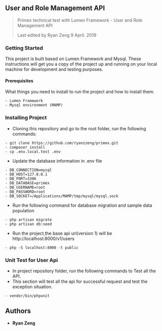 ## User and Role Management API
> Primex technical test with Lumen Framework - User and Role Management API
>
> Last edited by Ryan Zeng 9 April. 2019

### Getting Started
This project is built based on Lumen Framework and Mysql. These instructions will get you a copy of the project up and running on your local machine for development and testing purposes. 

#### Prerequisites
What things you need to install to run the project and how to install them.
````
- Lumen Framework
- Mysql environment (MAMP)
````
### Installing Project
* Cloning this repository and go to the root folder, run the following commands:
````
- git clone https://github.com/ryanzzeng/primex.git
- composer install
- cp .env.local.test .env
````
* Update the database information in .env file
````
- DB_CONNECTION=mysql
- DB_HOST=127.0.0.1
- DB_PORT=3306
- DB_DATABASE=primex
- DB_USERNAME=root
- DB_PASSWORD=root
- DB_SOCKET=/Applications/MAMP/tmp/mysql/mysql.sock
````

* Run the following command for database migration and sample data population
````
- php artisan migrate
- php artisan db:seed
````

* Run the project,the base api url(version 1) will be http://localhost:8000/v1/users
````
- php -S localhost:8000 -t public
````

### Unit Test for User Api
* In project repository folder, run the following commands to Test all the API.
* This section will test all the api for successful request  and test the exception situation.
````
- vendor/bin/phpunit
````

## Authors

* **Ryan Zeng**
